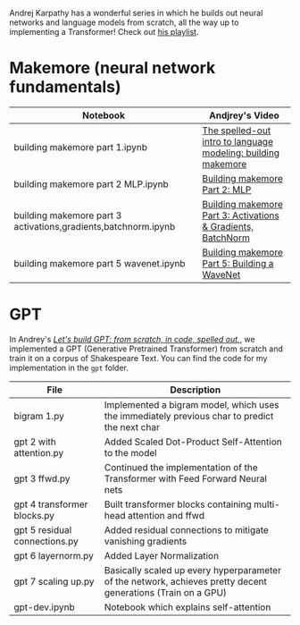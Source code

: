 Andrej Karpathy has a wonderful series in which he builds out neural networks and language models from scratch, all the way up to implementing a Transformer! Check out [his playlist](
https://www.youtube.com/playlist?list=PLAqhIrjkxbuWI23v9cThsA9GvCAUhRvKZ).

# Makemore (neural network fundamentals)

| Notebook       | Andjrey's Video |
| ----------- | ----------- |
| building makemore part 1.ipynb      | [The spelled-out intro to language modeling: building makemore](https://www.youtube.com/watch?v=PaCmpygFfXo&list=PLAqhIrjkxbuWI23v9cThsA9GvCAUhRvKZ&index=2)       |
| building makemore part 2 MLP.ipynb   | [Building makemore Part 2: MLP](https://www.youtube.com/watch?v=TCH_1BHY58I&list=PLAqhIrjkxbuWI23v9cThsA9GvCAUhRvKZ&index=3)        |
| building makemore part 3 activations,gradients,batchnorm.ipynb | [Building makemore Part 3: Activations & Gradients, BatchNorm](https://www.youtube.com/watch?v=PaCmpygFfXo&list=PLAqhIrjkxbuWI23v9cThsA9GvCAUhRvKZ&index=2)       |
| building makemore part 5 wavenet.ipynb      | [Building makemore Part 5: Building a WaveNet](https://www.youtube.com/watch?v=t3YJ5hKiMQ0&list=PLAqhIrjkxbuWI23v9cThsA9GvCAUhRvKZ&index=6)       |

# GPT

In Andrey's [*Let's build GPT: from scratch, in code, spelled out.*](https://www.youtube.com/watch?v=kCc8FmEb1nY&list=PLAqhIrjkxbuWI23v9cThsA9GvCAUhRvKZ&index=7), we implemented a GPT (Generative Pretrained Transformer) from scratch and train it on a corpus of Shakespeare Text. You can find the code for my implementation in the `gpt` folder.

| File       | Description |
| ----------- | ----------- |
| bigram 1.py | Implemented a bigram model, which uses the immediately previous char to predict the next char |
| gpt 2 with attention.py | Added Scaled Dot-Product Self-Attention to the model |
| gpt 3 ffwd.py | Continued the implementation of the Transformer with Feed Forward Neural nets |
| gpt 4 transformer blocks.py | Built transformer blocks containing multi-head attention and ffwd |
| gpt 5 residual connections.py | Added residual connections to mitigate vanishing gradients |
| gpt 6 layernorm.py | Added Layer Normalization |
| gpt 7 scaling up.py | Basically scaled up every hyperparameter of the network, achieves pretty decent generations (Train on a GPU) |
| gpt-dev.ipynb | Notebook which explains self-attention |
